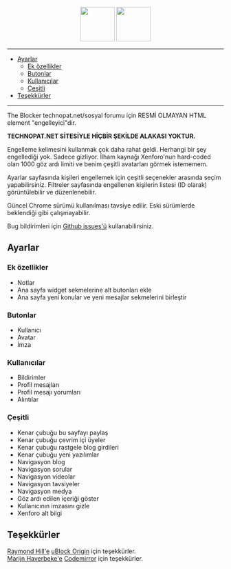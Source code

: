 <p align="center">
<a href="https://chrome.google.com/webstore/detail/the-blocker/nmamfbkbakeogpleihmmgbglafohpdif"><img src="https://user-images.githubusercontent.com/53034558/254320037-35e496f8-51da-4aa6-a191-b42c662c9b64.svg" height="80"></a>
<a href="https://addons.mozilla.org/en-US/firefox/addon/the-blocker"><img src="https://github-production-user-asset-6210df.s3.amazonaws.com/53034558/294989034-01853ec5-4807-41b8-828a-d5115beda804.svg" height="80"></a>
</p>

***

* [Ayarlar](#ayarlar)
  * [Ek özellikler](#ek-özellikler)
  * [Butonlar](#butonlar)
  * [Kullanıcılar](#kullanıcılar)
  * [Çeşitli](#çeşitli)
* [Teşekkürler](#teşekkürler)

***

The Blocker technopat.net/sosyal forumu için RESMİ OLMAYAN HTML element "engelleyici"dir.

**TECHNOPAT.NET SİTESİYLE HİÇBİR ŞEKİLDE ALAKASI YOKTUR.**

Engelleme kelimesini kullanmak çok daha rahat geldi. Herhangi bir şey engellediği yok. Sadece gizliyor. İlham kaynağı Xenforo'nun hard-coded olan 1000 göz ardı limiti ve benim çeşitli avatarları görmek istememem.

Ayarlar sayfasında kişileri engellemek için çeşitli seçenekler arasında seçim yapabilirsiniz.
Filtreler sayfasında engellenen kişilerin listesi (ID olarak) görüntülebilir ve düzenlenebilir.

Güncel Chrome sürümü kullanılması tavsiye edilir. Eski sürümlerde beklendiği gibi çalışmayabilir.

Bug bildirimleri için [Github issues'ü](https://github.com/J3ekir/The-Blocker/issues) kullanabilirsiniz.

## Ayarlar

### Ek özellikler
- Notlar
- Ana sayfa widget sekmelerine alt butonları ekle
- Ana sayfa yeni konular ve yeni mesajlar sekmelerini birleştir

### Butonlar
- Kullanıcı
- Avatar
- İmza

### Kullanıcılar
- Bildirimler
- Profil mesajları
- Profil mesajı yorumları
- Alıntılar

### Çeşitli
- Kenar çubuğu bu sayfayı paylaş
- Kenar çubuğu çevrim içi üyeler
- Kenar çubuğu rastgele blog girdileri
- Kenar çubuğu yeni yazılımlar
- Navigasyon blog
- Navigasyon sorular
- Navigasyon videolar
- Navigasyon tavsiyeler
- Navigasyon medya
- Göz ardı edilen içeriği göster
- Kullanıcının imzasını gizle
- Xenforo alt bilgi

## Teşekkürler
[Raymond Hill'e](https://github.com/gorhill) [uBlock Origin](https://github.com/gorhill/uBlock) için teşekkürler.  
[Marijn Haverbeke'e](https://github.com/marijnh) [Codemirror](https://codemirror.net/5/index.html) için teşekkürler.
